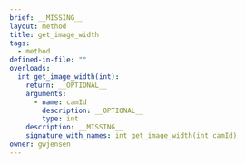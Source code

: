 ```yaml
---
brief: __MISSING__
layout: method
title: get_image_width
tags:
  - method
defined-in-file: ""
overloads:
  int get_image_width(int):
    return: __OPTIONAL__
    arguments:
      - name: camId
        description: __OPTIONAL__
        type: int
    description: __MISSING__
    signature_with_names: int get_image_width(int camId)
owner: gwjensen
---
```


